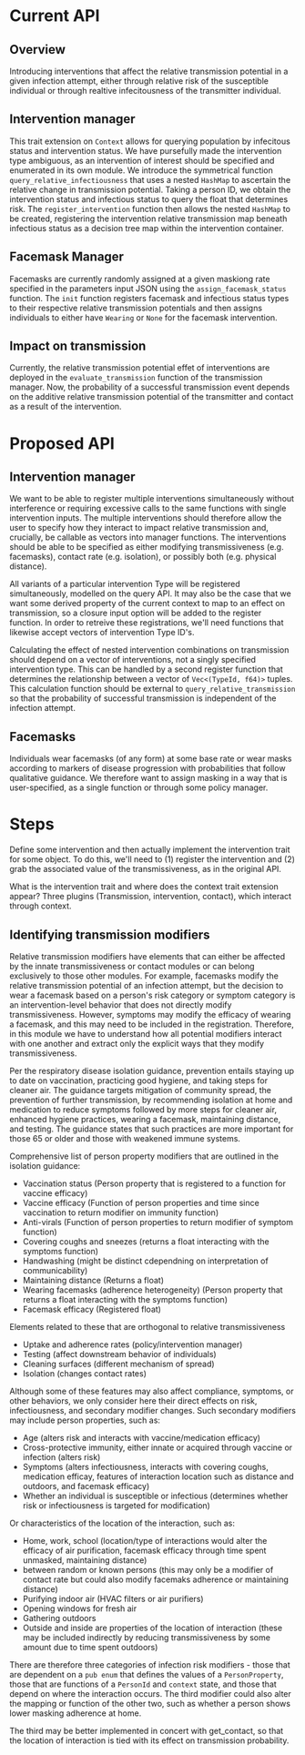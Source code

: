 # Current API

## Overview
Introducing interventions that affect the relative transmission potential in a given infection attempt, either through relative risk of the susceptible individual or through realtive infecitousness of the transmitter individual.

## Intervention manager
This trait extension on `Context` allows for querying population by infecitous status and intervention status. We have pursefully made the intervention type ambiguous, as an intervention of interest should be specified and enumerated in its own module.
We introduce the symmetrical function `query_relative_infectiousness` that uses a nested `HashMap` to ascertain the relative change in transmission potential. Taking a person ID, we obtain the intervention status and infectious status to query the float that determines risk. The `register_intervention` function then allows the nested `HashMap` to be created, registering the intervention relative transmission map beneath infectious status as a decision tree map within the intervention container.

## Facemask Manager
Facemasks  are currently randomly assigned at a given maskiong rate specified in the parameters input JSON using the `assign_facemask_status` function. The `init` function registers facemask and infectious status types to their respective relative transmission potentials and then assigns individuals to either have `Wearing` or `None` for the facemask intervention.

## Impact on transmission
Currently, the relative transmission potential effet of interventions are deployed in the `evaluate_transmission` function of the transmission manager. Now, the probability of a successful transmission event depends on the additive relative transmission potential of the transmitter and contact as a result of the intervention.

# Proposed API
## Intervention manager
We want to be able to register multiple interventions simultaneously without interference or requiring excessive calls to the same functions with single intervention inputs. The multiple interventions should therefore allow the user to specify how they interact to impact relative transmission and, crucially, be callable as vectors into manager functions. The interventions should be able to be specified as either modifying transmissiveness (e.g. facemasks), contact rate (e.g. isolation), or possibly both (e.g. physical distance).

All variants of a particular intervention Type will be registered simultaneously, modelled on the query API. It may also be the case that we want some derived property of the current context to map to an effect on transmission, so a closure input option will be added to the register function. In order to retreive these registrations, we'll need functions that likewise accept vectors of intervention Type ID's.

Calculating the effect of nested intervention combinations on transmission should depend on a vector of interventions, not a singly specified intervention type. This can be handled by a second register function that determines the relationship between a vector of `Vec<(TypeId, f64)>` tuples. This calculation function should be external to `query_relative_transmission` so that the probability of successful transmission is independent of the infection attempt.

## Facemasks
Individuals wear facemasks (of any form) at some base rate or wear masks according to markers of disease progression with probabilities that follow qualitative guidance. We therefore want to assign masking in a way that is user-specified, as a single function or through some policy manager.


# Steps
Define some intervention and then actually implement the intervention trait for some object. To do this, we'll need to (1) register the intervention and (2) grab the associated value of the transmissiveness, as in the original API.

What is the intervention trait and where does the context trait extension appear? Three plugins (Transmission, intervention, contact), which interact through context.

## Identifying transmission modifiers
Relative transmission modifiers have elements that can either be affected by the innate transmissiveness or contact modules or can belong exclusively to those other modules. For example, facemasks modify the relative transmission potential of an infection attempt, but the decision to wear a facemask based on a person's risk category or symptom category is an intervention-level behavior that does not directly modify transmissiveness. However, symptoms may modify the efficacy of wearing a facemask, and this may need to be included in the registration. Therefore, in this module we have to understand how all potential modifiers interact with one another and extract only the explicit ways that they modify transmissiveness.

Per the respiratory disease isolation guidance, prevention entails staying up to date on vaccination, practicing good hygiene, and taking steps for cleaner air. The guidance targets mitigation of community spread, the prevention of further transmission, by recommending isolation at home and medication to reduce symptoms followed by more steps for cleaner air, enhanced hygiene practices, wearing a facemask, maintaining distance, and testing. The guidance states that such practices are more important for those 65 or older and those with weakened immune systems.

Comprehensive list of person property modifiers that are outlined in the isolation guidance:
<!-- In the final documentation focus on immediate proposed implementation -->
- Vaccination status
    (Person property that is registered to a function for vaccine efficacy)
- Vaccine efficacy
    (Function of person properties and time since vaccination to return modifier on immunity function)
- Anti-virals
    (Function of person properties to return modifier of symptom function)
- Covering coughs and sneezes
    (returns a float interacting with the symptoms function)
- Handwashing (might be distinct cdependning on interpretation of communicability)
- Maintaining distance
    (Returns a float)
- Wearing facemasks (adherence heterogeneity)
    (Person property that returns a float interacting with the symptoms function)
- Facemask efficacy
    (Registered float)

Elements related to these that are orthogonal to relative transmissiveness
- Uptake and adherence rates (policy/intervention manager)
- Testing (affect downstream behavior of individuals)
- Cleaning surfaces (different mechanism of spread)
- Isolation (changes contact rates)

Although some of these features may also affect compliance, symptoms, or other behaviors, we only consider here their direct effects on risk, infectiousness, and secondary modifier changes. Such secondary modifiers may include person properties, such as:
- Age (alters risk and interacts with vaccine/medication efficacy)
- Cross-protective immunity, either innate or acquired through vaccine or infection (alters risk)
- Symptoms (alters infectiousness, interacts with covering coughs, medication efficay, features of interaction location such as distance and outdoors, and facemask efficacy)
- Whether an individual is susceptible or infectious (determines whether risk or infectiousness is targeted for modification)

Or characteristics of the location of the interaction, such as:
- Home, work, school (location/type of interactions would alter the efficacy of air purification, facemask efficacy through time spent unmasked, maintaining distance)
- between random or known persons (this may only be a modifier of contact rate but could also modify facemaks adherence or maintaining distance)
- Purifying indoor air (HVAC filters or air purifiers)
- Opening windows for fresh air
- Gathering outdoors
- Outside and inside are properties of the location of interaction (these may be included indirectly by reducing transmissiveness by some amount due to time spent outdoors)

There are therefore three categories of infection risk modifiers - those that are dependent on a `pub enum` that defines the values of a `PersonProperty`, those that are functions of a `PersonId` and `context` state, and those that depend on where the interaction occurs. The third modifier could also alter the mapping or function of the other two, such as whether a person shows lower masking adherence at home.

The third may be better implemented in concert with get_contact, so that the location of interaction is tied with its effect on transmission probability.
